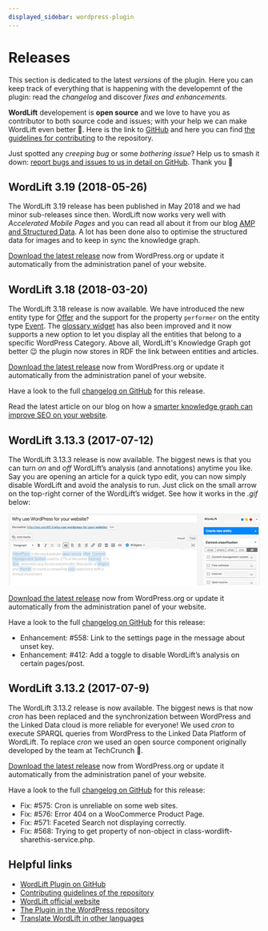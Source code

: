 ```yaml
---
displayed_sidebar: wordpress-plugin
---
```


# Releases

This section is dedicated to the latest *versions* of the plugin. Here you can keep track of everything that is happening with the developemnt of the plugin: read the *changelog* and discover *fixes and enhancements*.

**WordLift** developement is **open source** and we love to have you as contributor to both source code and issues; with your help we can make WordLift even better 🎉. Here is the link to [GitHub](https://github.com/insideout10/wordlift-plugin) and here you can find [the guidelines for contributing](https://github.com/insideout10/wordlift-plugin/blob/develop/CONTRIBUTING) to the repository.

Just spotted any *creeping bug* or some *bothering issue*? Help us to smash it down: [report bugs and issues to us in detail on GitHub](https://github.com/insideout10/wordlift-plugin/issues/new). Thank you 💙

## WordLift 3.19 (2018-05-26)

The WordLift 3.19 release has been published in May 2018 and we had minor sub-releases since then. WordLift now works very well with *Accelerated Mobile Pages* and you can read all about it from our blog [AMP and Structured Data](https://wordlift.io/blog/en/amp-structured-data/). A lot has been done also to optimise the structured data for images and to keep in sync the knowledge graph.

[Download the latest release](https://wordpress.org/plugins/wordlift/) now from WordPress.org or update it automatically from the administration panel of your website.

## WordLift 3.18 (2018-03-20)

The WordLift 3.18 release is now available. We have introduced the new entity type for [Offer](/pages/edit-entity#edit-a-offer) and the support for the property `performer` on the entity type [Event](/pages/edit-entity#edit-an-event). The [glossary widget](/pages/discover#the-glossary-widget) has also been improved and it now supports a new option to let you display all the entities that belong to a specific WordPress Category. Above all, WordLift's Knowledge Graph got better 😉 the plugin now stores in RDF the link between entities and articles.

[Download the latest release](https://wordpress.org/plugins/wordlift/) now from WordPress.org or update it automatically from the administration panel of your website.

Have a look to the full [changelog on GitHub](https://github.com/insideout10/wordlift-plugin/issues?q=is%3Aopen+is%3Aissue+milestone%3A3.18) for this release.

Read the latest article on our blog on how a [smarter knowledge graph can improve SEO on your website](https://wordlift.io/blog/en/knowledge-graph-seo/).

## WordLift 3.13.3 (2017-07-12)

The WordLift 3.13.3 release is now available. The biggest news is that you can turn *on* and *off* WordLift’s analysis (and annotations) anytime you like. Say you are opening an article for a quick typo edit, you can now simply disable WordLift and avoid the analysis to run. Just click on the small arrow on the top-right corner of the WordLift’s widget. See how it works in the *.gif* below:

![image](./images/wl_toggle_3-13-3.gif)

[Download the latest release](https://wordpress.org/plugins/wordlift/) now from WordPress.org or update it automatically from the administration panel of your website.

Have a look to the full [changelog on GitHub](https://github.com/insideout10/wordlift-plugin/issues?utf8=%E2%9C%93&q=is%3Aclosed%20milestone%3A3.13.3%20) for this release:

- Enhancement: #558: Link to the settings page in the message about unset key.
- Enhancement: #412: Add a toggle to disable WordLift’s analysis on certain pages/post.

## WordLift 3.13.2 (2017-07-9)

The WordLift 3.13.2 release is now available. The biggest news is that now *cron* has been replaced and the synchronization between WordPress and the Linked Data cloud is more reliable for everyone! We used *cron* to execute SPARQL queries from WordPress to the Linked Data Platform of WordLift. To replace *cron* we used an open source component originally developed by the team at TechCrunch 🙌.

[Download the latest release](https://wordpress.org/plugins/wordlift/) now from WordPress.org or update it automatically from the administration panel of your website.

Have a look to the full [changelog on GitHub](https://github.com/insideout10/wordlift-plugin/issues?utf8=%E2%9C%93&q=is%3Aclosed%20milestone%3A3.13.2%20) for this release:

- Fix: #575: Cron is unreliable on some web sites.
- Fix: #576: Error 404 on a WooCommerce Product Page.
- Fix: #571: Faceted Search not displaying correctly.
- Fix: #568: Trying to get property of non-object in class-wordlift-sharethis-service.php.

## Helpful links

- [WordLift Plugin on GitHub](https://github.com/insideout10/wordlift-plugin)
- [Contributing guidelines of the repository](https://github.com/insideout10/wordlift-plugin/blob/develop/CONTRIBUTING)
- [WordLift official website](https://wordlift.io)
- [The Plugin in the WordPress repository](https://wordpress.org/plugins/wordlift/#developers)
- [Translate WordLift in other languages](https://translate.wordpress.org/projects/wp-plugins/wordlift)
